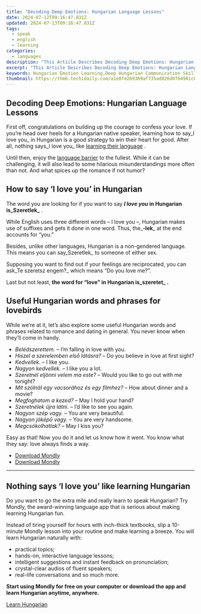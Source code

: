 ```yaml
---
title: "Decoding Deep Emotions: Hungarian Language Lessons"
date: 2024-07-12T09:16:47.831Z
updated: 2024-07-13T09:16:47.831Z
tags:
  - speak
  - english
  - learning
categories:
  - languages
description: "This Article Describes Decoding Deep Emotions: Hungarian Language Lessons"
excerpt: "This Article Describes Decoding Deep Emotions: Hungarian Language Lessons"
keywords: Hungarian Emotion Learning,Deep Hungarian Communication Skills,Hungarian Emotional Expression Lessons,Lessons on Hungarian Sentimental Language,Hungarian Expressive Language Education,Emotionally Rich Hungarian Instruction,Advanced Hungarian Emotive Language Learning
thumbnail: https://thmb.techidaily.com/a1e8fe269369af735ad826d0f64961c6d5b364117f9a410f704fd68a5566fdfc.jpg
---
```


## Decoding Deep Emotions: Hungarian Language Lessons

 First off, congratulations on building up the courage to confess your love. If you’re head over heels for a Hungarian native speaker, learning how to say_I love you_ in Hungarian is a good strategy to win their heart for good. After all, nothing says_I love you_ like [learning their language](https://app.adjust.io/5ixfg4k?campaign=blog-post-id-6939&fallback=https%3A%2F%2Fapp.mondly.com?avangate%5Fsrc=blog-post-id-6939&redirect%5Fandroid=https%3A%2F%2Fplay.google.com%2Fstore%2Fapps%2Fdetails%3Fid%3Dcom.atistudios.mondly.languages&redirect%5Fios=https%3A%2F%2Fitunes.apple.com%2Fapp%2Fid987873536&redirect%5Fmacos=https%3A%2F%2Fapp.mondly.com?avangate%5Fsrc=blog-post-id-6939) .

 Until then, enjoy the [language barrier](https://shop.mondly.com/affiliate.php?ACCOUNT=ATISTUDI&AFFILIATE=108875&PATH=https://www.mondly.com?AFFILIATE=108875) to the fullest. While it can be challenging, it will also lead to some hilarious misunderstandings more often than not. And what spices up the romance if not humor?

## How to say ‘I love you’ in Hungarian

 The word you are looking for if you want to say **_I love you_ in Hungarian is_Szeretlek_**  .

 While English uses three different words – I love you –, Hungarian makes use of suffixes and gets it done in one word. Thus, the_**\-lek**_ at the end accounts for “you.”

 Besides, unlike other languages, Hungarian is a non-gendered language. This means you can say_Szeretlek_ to someone of either sex.

 Supposing you want to find out if your feelings are reciprocated, you can ask_Te szeretsz engem?_ which means “Do you love me?”.

 Last but not least, **the word for “love” in Hungarian is_szeretet_ .**

## Useful Hungarian words and phrases for lovebirds

 While we’re at it, let’s also explore some useful Hungarian words and phrases related to romance and dating in general. You never know when they’ll come in handy.

* _Belédszerettem._ – I’m falling in love with you.
* _Hiszel a szerelemben első látásra?_ – Do you believe in love at first sight?
* _Kedvellek._ – I like you.
* _Nagyon kedvellek._ – I like you a lot.
* _Szeretnél eljönni velem ma este?_ – Would you like to go out with me tonight?
* _Mit szólnál egy vacsorához és egy filmhez?_ – How about dinner and a movie?
* _Megfoghatom a kezed?_ – May I hold your hand?
* _Szeretnélek újra látni._ – I’d like to see you again.
* _Nagyon szép vagy._ – You are very beautiful.
* _Nagyon jóképű vagy._ – You are very handsome.
* _Megcsókolhatlak?_ – May I kiss you?

 Easy as that! Now you do it and let us know how it went. You know what they say: love always finds a way.

* [Download Mondly](https://www.facebook.com/sharer/sharer.php?u=https%3A%2F%2Fwww.mondly.com%2Fblog%2Fi-love-you-in-hungarian%2F&t=How+to+Say+I+Love+You+in+Hungarian "Share on Facebook")
* [Download Mondly](https://shop.mondly.com/affiliate.php?ACCOUNT=ATISTUDI&AFFILIATE=108875&PATH=https://www.mondly.com?AFFILIATE=108875)

---

## Nothing says ‘I love you’ like learning Hungarian

 Do you want to go the extra mile and really learn to speak Hungarian? Try Mondly, the award-winning language app that is serious about making learning Hungarian fun.

 Instead of tiring yourself for hours with inch-thick textbooks, slip a 10-minute Mondly lesson into your routine and make learning a breeze. You will learn Hungarian naturally with:

* practical topics;
* hands-on, interactive language lessons;
* intelligent suggestions and instant feedback on pronunciation;
* crystal-clear audios of fluent speakers;
* real-life conversations and so much more.

 **Start using Mondly for free on your computer or download the app and learn Hungarian anytime, anywhere.**

[Learn Hungarian](https://adjt.mondly.com/5ixfg4k?campaign=blog-post-id-6939&fallback=https%3A%2F%2Fapp.mondly.com%3Futm%5Fmedium%3Dblog%5Fblog-post-id-6939%26utm%5Fsource%3Dblog-post-id-6939&redirect%5Fmacos=https%3A%2F%2Fapp.mondly.com%3Futm%5Fmedium%3Dblog%5Fblog-post-id-6939%26utm%5Fsource%3Dblog-post-id-6939&redirect%5Fandroid=https%3A%2F%2Fplay.google.com%2Fstore%2Fapps%2Fdetails%3Fid%3Dcom.atistudios.mondly.languages%3Futm%5Fmedium%3Dblog%5Fblog-post-id-6939%26utm%5Fsource%3Dblog-post-id-6939&redirect%5Fios=https%3A%2F%2Fapps.apple.com%2Fapp%2Fapple-store%2Fid987873536%3Fpt%3D78954800%26ct%3Dblog-post-id-6939%26mt%3D8 "Learn Hungarian")

<ins class="adsbygoogle"
     style="display:block"
     data-ad-format="autorelaxed"
     data-ad-client="ca-pub-7571918770474297"
     data-ad-slot="1223367746"></ins>



<ins class="adsbygoogle"
     style="display:block"
     data-ad-client="ca-pub-7571918770474297"
     data-ad-slot="8358498916"
     data-ad-format="auto"
     data-full-width-responsive="true"></ins>


